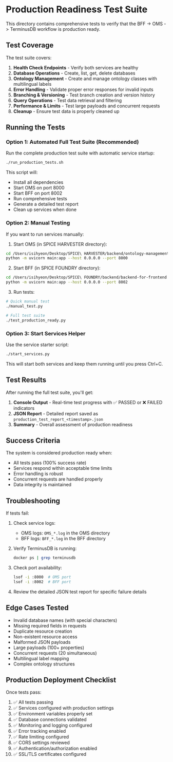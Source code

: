 # Production Readiness Test Suite

This directory contains comprehensive tests to verify that the BFF -> OMS -> TerminusDB workflow is production ready.

## Test Coverage

The test suite covers:

1. **Health Check Endpoints** - Verify both services are healthy
2. **Database Operations** - Create, list, get, delete databases
3. **Ontology Management** - Create and manage ontology classes with multilingual labels
4. **Error Handling** - Validate proper error responses for invalid inputs
5. **Branching & Versioning** - Test branch creation and version history
6. **Query Operations** - Test data retrieval and filtering
7. **Performance & Limits** - Test large payloads and concurrent requests
8. **Cleanup** - Ensure test data is properly cleaned up

## Running the Tests

### Option 1: Automated Full Test Suite (Recommended)

Run the complete production test suite with automatic service startup:

```bash
./run_production_tests.sh
```

This script will:
- Install all dependencies
- Start OMS on port 8000
- Start BFF on port 8002
- Run comprehensive tests
- Generate a detailed test report
- Clean up services when done

### Option 2: Manual Testing

If you want to run services manually:

1. Start OMS (in SPICE HARVESTER directory):
```bash
cd /Users/isihyeon/Desktop/SPICE\ HARVESTER/backend/ontology-management-service
python -m uvicorn main:app --host 0.0.0.0 --port 8000
```

2. Start BFF (in SPICE FOUNDRY directory):
```bash
cd /Users/isihyeon/Desktop/SPICE\ FOUNDRY/backend/backend-for-frontend
python -m uvicorn main:app --host 0.0.0.0 --port 8002
```

3. Run tests:
```bash
# Quick manual test
./manual_test.py

# Full test suite
./test_production_ready.py
```

### Option 3: Start Services Helper

Use the service starter script:

```bash
./start_services.py
```

This will start both services and keep them running until you press Ctrl+C.

## Test Results

After running the full test suite, you'll get:

1. **Console Output** - Real-time test progress with ✅ PASSED or ❌ FAILED indicators
2. **JSON Report** - Detailed report saved as `production_test_report_<timestamp>.json`
3. **Summary** - Overall assessment of production readiness

## Success Criteria

The system is considered production ready when:
- All tests pass (100% success rate)
- Services respond within acceptable time limits
- Error handling is robust
- Concurrent requests are handled properly
- Data integrity is maintained

## Troubleshooting

If tests fail:

1. Check service logs:
   - OMS logs: `OMS_*.log` in the OMS directory
   - BFF logs: `BFF_*.log` in the BFF directory

2. Verify TerminusDB is running:
   ```bash
   docker ps | grep terminusdb
   ```

3. Check port availability:
   ```bash
   lsof -i :8000  # OMS port
   lsof -i :8002  # BFF port
   ```

4. Review the detailed JSON test report for specific failure details

## Edge Cases Tested

- Invalid database names (with special characters)
- Missing required fields in requests
- Duplicate resource creation
- Non-existent resource access
- Malformed JSON payloads
- Large payloads (100+ properties)
- Concurrent requests (20 simultaneous)
- Multilingual label mapping
- Complex ontology structures

## Production Deployment Checklist

Once tests pass:

1. ✅ All tests passing
2. ✅ Services configured with production settings
3. ✅ Environment variables properly set
4. ✅ Database connections validated
5. ✅ Monitoring and logging configured
6. ✅ Error tracking enabled
7. ✅ Rate limiting configured
8. ✅ CORS settings reviewed
9. ✅ Authentication/authorization enabled
10. ✅ SSL/TLS certificates configured